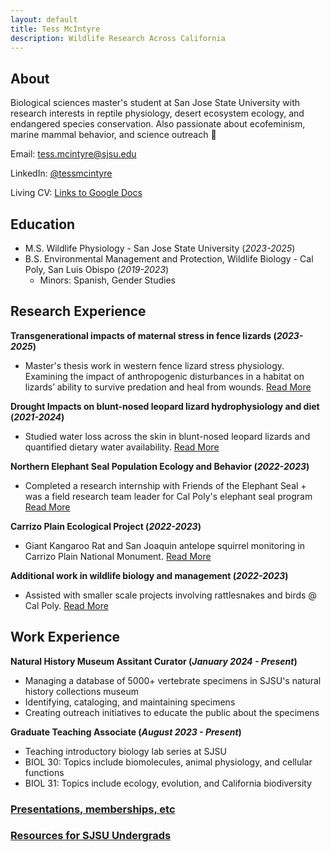 ```yaml
---
layout: default
title: Tess McIntyre
description: Wildlife Research Across California
---
```


## About
Biological sciences master's student at San Jose State University with research interests in reptile physiology, desert ecosystem ecology, and endangered species conservation. Also passionate about ecofeminism, marine mammal behavior, and science outreach 🦎

Email: tess.mcintyre@sjsu.edu

LinkedIn: [@tessmcintyre](./https://www.linkedin.com/in/tessmcintyre/)

Living CV: [Links to Google Docs](./https://docs.google.com/document/d/1bI2r__Oez5Ioz6P-OCITQES_pvT23VSpC0dJUuF_5PA/edit?usp=sharing/)

## Education							       		
- M.S. Wildlife Physiology - San Jose State University (_2023-2025_)	 			        		
- B.S. Environmental Management and Protection, Wildlife Biology - Cal Poly, San Luis Obispo (_2019-2023_)
  - Minors: Spanish, Gender Studies

## Research Experience
**Transgenerational impacts of maternal stress in fence lizards (_2023-2025_)**

- Master's thesis work in western fence lizard stress physiology. Examining the impact of anthropogenic disturbances in a habitat on lizards’ ability to survive predation and heal from wounds. [Read More](./stressphysiology.html)

**Drought Impacts on blunt-nosed leopard lizard hydrophysiology and diet (_2021-2024_)**

- Studied water loss across the skin in blunt-nosed leopard lizards and quantified dietary water availability. [Read More](./BNLL.html)

**Northern Elephant Seal Population Ecology and Behavior (_2022-2023_)**

- Completed a research internship with Friends of the Elephant Seal + was a field research team leader for Cal Poly's elephant seal program [Read More](./eseals.html)

**Carrizo Plain Ecological Project (_2022-2023_)**
- Giant Kangaroo Rat and San Joaquin antelope squirrel monitoring in Carrizo Plain National Monument. [Read More](./CPEP.html)

**Additional work in wildlife biology and management (_2022-2023_)**
- Assisted with smaller scale projects involving rattlesnakes and birds @ Cal Poly. [Read More](./moreresearch.html)

## Work Experience
**Natural History Museum Assitant Curator (_January 2024 - Present_)**
- Managing a database of 5000+ vertebrate specimens in SJSU's natural history collections museum
- Identifying, cataloging, and maintaining specimens
- Creating outreach initiatives to educate the public about the specimens

**Graduate Teaching Associate (_August 2023 - Present_)**
- Teaching introductory biology lab series at SJSU
- BIOL 30: Topics include biomolecules, animal physiology, and cellular functions
- BIOL 31: Topics include ecology, evolution, and California biodiversity

### [Presentations, memberships, etc](./moreofme.html)

### [Resources for SJSU Undergrads](./SJSUresources.html)
   

  

